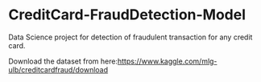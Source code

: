 # CreditCard-FraudDetection-Model

Data Science project for detection of fraudulent transaction for any credit card.

Download the dataset from here:https://www.kaggle.com/mlg-ulb/creditcardfraud/download
